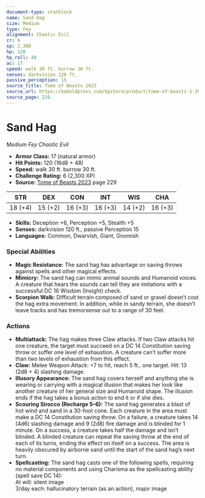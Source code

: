 ```yaml
---
document-type: statblock
name: Sand Hag
size: Medium
type: Fey
alignment: Chaotic Evil
cr: 6
xp: 2,300
hp: 120
hp_roll: 48
ac: 17
speed: walk 30 ft. burrow 30 ft.
senses: darkvision 120 ft. 
passive_perception: 15
source_title: Tome of Beasts 2023
source_url: https://koboldpress.com/kpstore/product/tome-of-beasts-1-2023-edition/
source_page: 229
---
```


# Sand Hag

*Medium* *Fey* *Chaotic Evil*

- **Armor Class:** 17 (natural armor)
- **Hit Points:** 120 (16d8 + 48)
- **Speed:** walk 30 ft. burrow 30 ft.
- **Challenge Rating:** 6 (2,300 XP)
- **Source:** [Tome of Beasts 2023](https://koboldpress.com/kpstore/product/tome-of-beasts-1-2023-edition/) page 229

| STR | DEX | CON | INT | WIS | CHA |
| --- | --- | --- | --- | --- | --- |
| 18 (+4) | 15 (+2) | 16 (+3) | 16 (+3) | 14 (+2) | 16 (+3) |

- **Skills:** Deception +6, Perception +5, Stealth +5
- **Senses:** darkvision 120 ft., passive Perception 15
- **Languages:** Common, Dwarvish, Giant, Gnomish

### Special Abilities

- **Magic Resistance:** The sand hag has advantage on saving throws against spells and other magical effects.
- **Mimicry:** The sand hag can mimic animal sounds and Humanoid voices. A creature that hears the sounds can tell they are imitations with a successful DC 16 Wisdom (Insight) check.
- **Scorpion Walk:** Difficult terrain composed of sand or gravel doesn’t cost the hag extra movement. In addition, while in sandy terrain, she doesn’t leave tracks and has tremorsense out to a range of 30 feet.

### Actions

- **Multiattack:** The hag makes three Claw attacks. If two Claw attacks hit one creature, the target must succeed on a DC 14 Constitution saving throw or suffer one level of exhaustion. A creature can’t suffer more than two levels of exhaustion from this effect.
- **Claw:** Melee Weapon Attack: +7 to hit, reach 5 ft., one target. Hit: 13 (2d8 + 4) slashing damage.
- **Illusory Appearance:** The sand hag covers herself and anything she is wearing or carrying with a magical illusion that makes her look like another creature of her general size and Humanoid shape. The illusion ends if the hag takes a bonus action to end it or if she dies.
- **Scouring Sirocco (Recharge 5–6):** The sand hag generates a blast of hot wind and sand in a 30-foot cone. Each creature in the area must make a DC 14 Constitution saving throw. On a failure, a creature takes 14 (4d6) slashing damage and 9 (2d8) fire damage and is blinded for 1 minute. On a success, a creature takes half the damage and isn’t blinded. A blinded creature can repeat the saving throw at the end of each of its turns, ending the effect on itself on a success. The area is heavily obscured by airborne sand until the start of the sand hag’s next turn.
- **Spellcasting:** The sand hag casts one of the following spells, requiring no material components and using Charisma as the spellcasting ability (spell save DC 14):<br>At will: silent image<br>3/day each: hallucinatory terrain (as an action), major image
